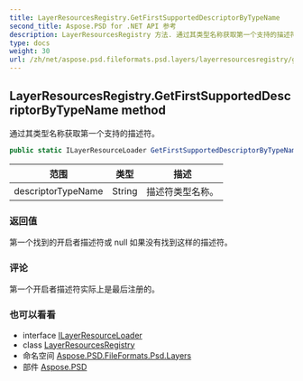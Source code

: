 ```yaml
---
title: LayerResourcesRegistry.GetFirstSupportedDescriptorByTypeName
second_title: Aspose.PSD for .NET API 参考
description: LayerResourcesRegistry 方法. 通过其类型名称获取第一个支持的描述符
type: docs
weight: 30
url: /zh/net/aspose.psd.fileformats.psd.layers/layerresourcesregistry/getfirstsupporteddescriptorbytypename/
---
```

## LayerResourcesRegistry.GetFirstSupportedDescriptorByTypeName method

通过其类型名称获取第一个支持的描述符。

```csharp
public static ILayerResourceLoader GetFirstSupportedDescriptorByTypeName(string descriptorTypeName)
```

| 范围 | 类型 | 描述 |
| --- | --- | --- |
| descriptorTypeName | String | 描述符类型名称。 |

### 返回值

第一个找到的开启者描述符或 null 如果没有找到这样的描述符。

### 评论

第一个开启者描述符实际上是最后注册的。

### 也可以看看

* interface [ILayerResourceLoader](../../ilayerresourceloader/)
* class [LayerResourcesRegistry](../)
* 命名空间 [Aspose.PSD.FileFormats.Psd.Layers](../../layerresourcesregistry/)
* 部件 [Aspose.PSD](../../../)



